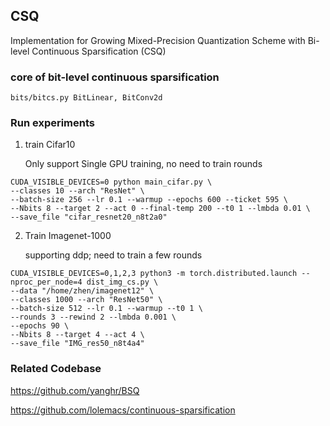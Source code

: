## CSQ 
    
Implementation for Growing Mixed-Precision Quantization Scheme with Bi-level Continuous Sparsification (CSQ)
 
### core of bit-level continuous sparsification
    bits/bitcs.py BitLinear, BitConv2d
    

### Run experiments
1. train Cifar10 
    
    Only support Single GPU training, no need to train rounds

```
CUDA_VISIBLE_DEVICES=0 python main_cifar.py \
--classes 10 --arch "ResNet" \
--batch-size 256 --lr 0.1 --warmup --epochs 600 --ticket 595 \
--Nbits 8 --target 2 --act 0 --final-temp 200 --t0 1 --lmbda 0.01 \
--save_file "cifar_resnet20_n8t2a0" 
```

2. Train Imagenet-1000

    supporting ddp; need to train a few rounds

```
CUDA_VISIBLE_DEVICES=0,1,2,3 python3 -m torch.distributed.launch --nproc_per_node=4 dist_img_cs.py \
--data "/home/zhen/imagenet12" \
--classes 1000 --arch "ResNet50" \
--batch-size 512 --lr 0.1 --warmup --t0 1 \
--rounds 3 --rewind 2 --lmbda 0.001 \
--epochs 90 \
--Nbits 8 --target 4 --act 4 \
--save_file "IMG_res50_n8t4a4"
```

### Related Codebase

https://github.com/yanghr/BSQ

https://github.com/lolemacs/continuous-sparsification

